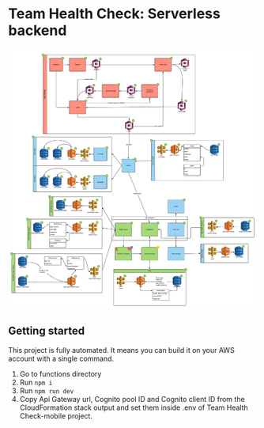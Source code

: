# Team Health Check: Serverless backend

![THC-diagram](assets/THC-diagram.png)

## Getting started
This project is fully automated.
It means you can build it on your AWS account with a single command.

1. Go to functions directory
1. Run `npm i`
1. Run `npm run dev`
1. Copy Api Gateway url, Cognito pool ID and Cognito client ID from the
CloudFormation stack output and set them inside .env of Team Health Check-mobile project.